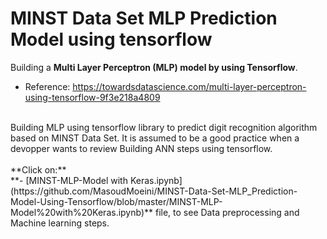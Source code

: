 # MINST Data Set MLP Prediction Model using tensorflow  
Building a **Multi Layer Perceptron (MLP) model by using Tensorflow**.<br/> 
- Reference: https://towardsdatascience.com/multi-layer-perceptron-using-tensorflow-9f3e218a4809
<br/>
Building MLP using tensorflow library to predict digit recognition algorithm based on MINST Data Set. It is assumed to be a 
good practice when a devopper wants to review Building ANN steps using tensorflow.
<br/>
<br/>
**Click on:**<br/>
**- [MINST-MLP-Model with Keras.ipynb](https://github.com/MasoudMoeini/MINST-Data-Set-MLP_Prediction-Model-Using-Tensorflow/blob/master/MINST-MLP-Model%20with%20Keras.ipynb)** file, to see Data preprocessing and Machine learning steps. 
<br/>
